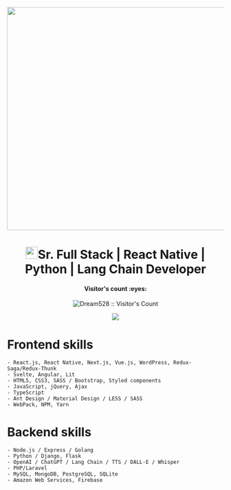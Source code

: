 <img src="https://www.a2itsoft.com/uploads/1708430736.jpg" width="1000" height="520">
<h1 align="center"><img src="https://media.giphy.com/media/hvRJCLFzcasrR4ia7z/giphy.gif" width="28">Sr. Full Stack | React Native | Python | Lang Chain Developer</h1>

<h4 align="center">Visitor's count :eyes:</h4>
<p align="center"><img src="https://profile-counter.glitch.me/{Dream528}/count.svg" alt="Dream528 :: Visitor's Count" /></p>

<p align='center'>
<img src='https://github-widgetbox.vercel.app/api/profile?username=Dream528&data=followers,repositories,stars,commits' />
</p>

 # Frontend skills
	- React.js, React Native, Next.js, Vue.js, WordPress, Redux-Saga/Redux-Thunk
	- Svelte, Angular, Lit
  	- HTML5, CSS3, SASS / Bootstrap, Styled components
  	- JavaScript, jQuery, Ajax
  	- TypeScript
  	- Ant Design / Material Design / LESS / SASS
  	- WebPack, NPM, Yarn

 # Backend skills
	- Node.js / Express / Golang 
	- Python / Django, Flask
	- OpenAI / ChatGPT / Lang Chain / TTS / DALL-E / Whisper
	- PHP/Laravel
	- MySQL, MongoDB, PostgreSQL, SQLite
	- Amazon Web Services, Firebase

